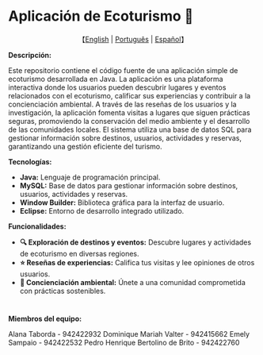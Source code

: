 # Aplicación de Ecoturismo 🌿

<p align="center">
    【<a href="https://github.com/Sacm-is/Aplicativo-de-Ecoturismo/blob/main/README.English.md">English</a> | <a href="https://github.com/Sacm-is/Aplicativo-de-Ecoturismo/blob/main/README.md">Português</a> | <a href="https://github.com/Sacm-is/Aplicativo-de-Ecoturismo/blob/main/README.Spanish.md">Español</a>】
</p>

**Descripción:**

Este repositorio contiene el código fuente de una aplicación simple de ecoturismo desarrollada en Java. La aplicación es una plataforma interactiva donde los usuarios pueden descubrir lugares y eventos relacionados con el ecoturismo, calificar sus experiencias y contribuir a la concienciación ambiental. A través de las reseñas de los usuarios y la investigación, la aplicación fomenta visitas a lugares que siguen prácticas seguras, promoviendo la conservación del medio ambiente y el desarrollo de las comunidades locales. El sistema utiliza una base de datos SQL para gestionar información sobre destinos, usuarios, actividades y reservas, garantizando una gestión eficiente del turismo.

**Tecnologías:**

* **Java:** Lenguaje de programación principal.
* **MySQL:** Base de datos para gestionar información sobre destinos, usuarios, actividades y reservas.
* **Window Builder:** Biblioteca gráfica para la interfaz de usuario.
* **Eclipse:** Entorno de desarrollo integrado utilizado.

**Funcionalidades:**

* **🔍 Exploración de destinos y eventos:** Descubre lugares y actividades de ecoturismo en diversas regiones.
* **⭐ Reseñas de experiencias:** Califica tus visitas y lee opiniones de otros usuarios.
* **🌱 Concienciación ambiental:** Únete a una comunidad comprometida con prácticas sostenibles.

#
**Miembros del equipo:**

Alana Taborda - 942422932 Dominique Mariah Valter - 942415662 Emely Sampaio - 942422532 Pedro Henrique Bertolino de Brito - 942422760





